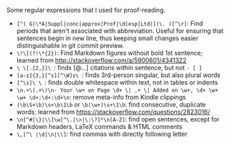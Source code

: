 Some regular expressions that I used for proof-reading.

- `[^( G|\*A|Suppl|conc|approx|Prof|\d|esp|Ltd)](\. )[^\r]`: Find periods that aren't associated with abbreviation. Useful for ensuring that sentences begin in new line, thus keeping small changes easier distinguishable in git commit preview.
- `\!\[(?!\*{2})`: Find Markdown figures without bold 1st sentence; learned from http://stackoverflow.com/a/5900601/4341322
- `\ \[.{2,}]\ `: finds [@...] citations within sentence, but not `- [ ]`
- `[a-z]{3,}[^s][^\W]s\ `: finds 3rd-person singular, but also plural words
- `[^\s]\ \ `: finds double whitespace within text, not in tables or indents
- `\n.+\(.+\)\n- Your \w+ on Page \d+ \| .+ \| Added on \w+, \d+ \w+ \w+ \d+:\d+:\d+\n`: remove meta-info from Kindle clippings
- `(\b\S+\b)\s+\b\1\b` or `\b(\w+)\s+\1\b`: find consecutive, duplicate words; learned from https://stackoverflow.com/questions/2823016/
- `\n[^#|\}|\\]\w[^\.|\>|\:\?]*\n[A-Z]`: find open sentences, except for Markdown headers, LaTeX commands & HTML comments
- `\,[^\ |\d|\n|\\]`: find commas with directly following letter
